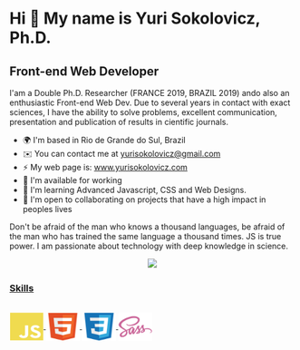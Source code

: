 Hi 👋 My name is Yuri Sokolovicz, Ph.D.
==========================

Front-end Web Developer
-----------------------------

I'am a Double Ph.D. Researcher (FRANCE 2019, BRAZIL 2019) ando also an enthusiastic Front-end Web Dev. Due to several years in contact with exact sciences, I have the ability to solve problems, excellent communication, presentation and publication of results in cientific journals.

* 🌍 I'm based in Rio de Grande do Sul, Brazil
* ✉️ You can contact me at yurisokolovicz@gmail.com
* ⚡ My web page is: www.yurisokolovicz.com
* 🚀 I'm available for working
* 🧠 I'm learning Advanced Javascript, CSS and Web Designs.
* 🤝 I'm open to collaborating on projects that have a high impact in peoples lives

Don't be afraid of the man who knows a thousand languages, be afraid of the man who has trained the same language a thousand times. JS is true power.
I am passionate about technology with deep knowledge in science.

<div align="center">
  <a href="https://github.com/yurisokolovicz">
  <img height="180em" src="https://github-readme-stats.vercel.app/api/top-langs/?username=yurisokolovicz&layout=compact&langs_count=7&theme=dracula"/>
</div>

### Skills
  
<div style="display: inline_block"><br>
  <img align="center" alt="Rafa-Js" height="50" width="60" src="https://raw.githubusercontent.com/devicons/devicon/master/icons/javascript/javascript-plain.svg">
  <img align="center" alt="Rafa-HTML" height="50" width="60" src="https://raw.githubusercontent.com/devicons/devicon/master/icons/html5/html5-original.svg">
  <img align="center" alt="Rafa-CSS" height="50" width="60" src="https://raw.githubusercontent.com/devicons/devicon/master/icons/css3/css3-original.svg">
  <img align="center" alt="Rafa-CSS" height="50" width="60" src="https://raw.githubusercontent.com/devicons/devicon/master/icons/sass/sass-original.svg">
</div>

